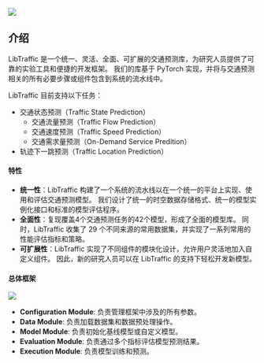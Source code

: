 ![](/_static/logo.png)

## 介绍

LibTraffic 是一个统一、灵活、全面、可扩展的交通预测库，为研究人员提供了可靠的实验工具和便捷的开发框架。 我们的库基于 PyTorch 实现，并将与交通预测相关的所有必要步骤或组件包含到系统的流水线中。

LibTraffic 目前支持以下任务：

* 交通状态预测（Traffic State Prediction）
  * 交通流量预测（Traffic Flow Prediction）
  * 交通速度预测（Traffic Speed Prediction）
  * 交通需求量预测（On-Demand Service Predition）
* 轨迹下一跳预测（Traffic Location Prediction）

#### 特性

* **统一性**：LibTraffic 构建了一个系统的流水线以在一个统一的平台上实现、使用和评估交通预测模型。 我们设计了统一的时空数据存储格式、统一的模型实例化接口和标准的模型评估程序。
* **全面性**：复现覆盖4个交通预测任务的42个模型，形成了全面的模型库。 同时，LibTraffic 收集了 29 个不同来源的常用数据集，并实现了一系列常用的性能评估指标和策略。
* **可扩展性**：LibTraffic 实现了不同组件的模块化设计，允许用户灵活地加入自定义组件。 因此，新的研究人员可以在 LibTraffic 的支持下轻松开发新模型。

#### 总体框架

![](/_static/framework.png)

* **Configuration Module**: 负责管理框架中涉及的所有参数。
* **Data Module**: 负责加载数据集和数据预处理操作。
* **Model Module**: 负责初始化基线模型或自定义模型。
* **Evaluation Module**: 负责通过多个指标评估模型预测结果。
* **Execution Module**: 负责模型训练和预测。


